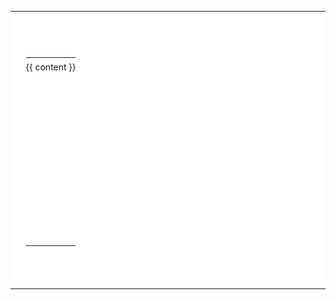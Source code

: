 <body style="background:url(/assets/template/bgp00.svg);">
<table id="Table_zhao" width="100%" border="0" cellpadding="0" cellspacing="0" style="line-height:160%;background:#fff">
<tr>
<td width="98" valign="top" background="/assets/template/tablebgimg-paper/tl.gif"><img src="/assets/template/tablebgimg-paper/spacer.gif" width="98" height="60" /></td>
<td width="100%" align="right" valign="top" background="/assets/template/tablebgimg-paper/t_bg.gif">&nbsp;</td>
<td width="46" align="right" valign="top" background="/assets/template/tablebgimg-paper/t_mr.gif""><img src=" /assets/template/tablebgimg-paper/spacer.gif" width="46" height="1" />
</td>
<td width="80" valign="top" background="/assets/template/tablebgimg-paper/tr.gif"><img src="/assets/template/tablebgimg-paper/spacer.gif" width="80" height="60" /></td>
</tr>
<tr>
    <td valign="top" background="/assets/template/tablebgimg-paper/m_bgl.gif">&nbsp; </td>
    <td width="100%" colspan="2" valign="top" background="/assets/template/tablebgimg-paper/bg.gif">
        <table width="100%" valign="top" height="100%" style="margin-top: 0px; cellpadding: 0px; cellspacing: 0px">
            <tr>
                <td style="height:300px; padding:0px 0pt; line-height:30px;" valign="top" height="100%">
                    <div id="divFMContentBody" style="white-space:normal; word-break:break-all; width: 100%">
                        {{ content }}
                    </div>
                </td>
            </tr>
        </table>
    </td>
    <td valign="top" background="/assets/template/tablebgimg-paper/m_bgr.jpg">&nbsp;</td>
</tr>
<tr>
    <td valign="top" background="/assets/template/tablebgimg-paper/dl.gif"><img src="/assets/template/tablebgimg-paper/spacer.gif" width="98" height="38" /></td>
    <td colspan="2" valign="top" background="/assets/template/tablebgimg-paper/d_bg.gif">&nbsp;</td>
    <td valign="top" background="/assets/template/tablebgimg-paper/dr.gif"><img src="/assets/template/tablebgimg-paper/spacer.gif" width="80" height="38" /></td>
</tr>
</table>
</body>